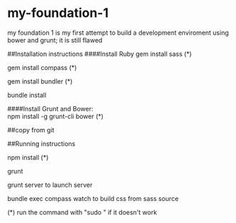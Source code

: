 # my-foundation-1
my foundation 1 is my first attempt to build a development enviroment using bower and grunt; it is still flawed

##Installation instructions 
####Install Ruby
gem install sass (*)

gem install compass (*)

gem install bundler (*)

bundle install

####Install Grunt and Bower:  
npm install -g grunt-cli bower (*)

##copy from git


##Running instructions 

npm install (*)

grunt

grunt server to launch server

bundle exec compass watch to build css from sass source

(*) run the command with "sudo " if it doesn't work

